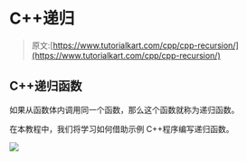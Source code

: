 # C++递归

> 原文:[https://www.tutorialkart.com/cpp/cpp-recursion/](https://www.tutorialkart.com/cpp/cpp-recursion/)

## C++递归函数

如果从函数体内调用同一个函数，那么这个函数就称为递归函数。

在本教程中，我们将学习如何借助示例 C++程序编写递归函数。

[![](../Images/925da31b32d6bc3827932f6c8afb11bb.png)](https://www.tutorialkart.com/)